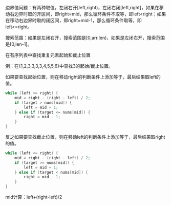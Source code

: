 边界值问题：有两种取值，左闭右开[left,right)，左闭右闭[left,right]，如果在移动右边界时取的开区间，即right=mid，那么循环条件不取等，即left<right；如果在移动右边界时取的闭区间，即right=mid-1，那么循环条件取等，即left<=right。



搜索范围：如果是左闭右开，搜索范围是[0,arr.len)，如果是左闭右开，搜索范围是[0,len-1]。



在有序列表中查找重复元素起始和截止位置

例：在{1,2,3,3,3,3,4,5,5,6}中查找3的起始/截止位置。

如果要查找起始位置，则在移动right的判断条件上添加等于，最后结果取left的值。

```java
while (left <= right) {
    mid = right - (right - left) / 2;
    if (target > nums[mid]) {
        left = mid + 1;
    } else if (target <= nums[mid]) {
        right = mid - 1;
    }
}
```

反之如果要查找截止位置，则在移动left的判断条件上添加等于，最后结果取right的值。

```java
while (left <= right) {
    mid = right - (right - left) / 2;
    if (target >= nums[mid]) {
        left = mid + 1;
    } else if (target < nums[mid]) {
        right = mid - 1;
    }
}
```



mid计算：left+(right-left)/2
